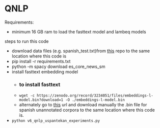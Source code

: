 # QNLP
Requirements:
- minimum 16 GB ram to load the fasttext model and lambeq models

steps to run this code
- download data files  (e.g. spanish_test.txt)from [this](https://github.com/bkeej/usp_qnlp/tree/main/qnlp-data)  repo to the same location where this code is
- pip install -r requirements.txt
- python -m spacy download es_core_news_sm
- install fasttext embedding model
    - ### to install fasttext
    - `wget -c https://zenodo.org/record/3234051/files/embeddings-l-model.bin?download=1 -O ./embeddings-l-model.bin`
    - alternately go to [this](https://github.com/dccuchile/spanish-word-embeddings?tab=readme-ov-file#fasttext-embeddings-from-suc) url and download manually the .bin file for spanish unannotated corpora to the same location where this code is.
- `python v6_qnlp_uspantekan_experiments.py`
